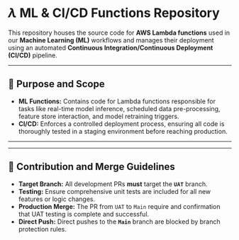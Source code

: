 # $\lambda$ ML & CI/CD Functions Repository

This repository houses the source code for **AWS Lambda functions** used in our **Machine Learning (ML)** workflows and manages their deployment using an automated **Continuous Integration/Continuous Deployment (CI/CD)** pipeline.

-----

## 🎯 Purpose and Scope

  * **ML Functions:** Contains code for Lambda functions responsible for tasks like real-time model inference, scheduled data pre-processing, feature store interaction, and model retraining triggers.
  * **CI/CD:** Enforces a controlled deployment process, ensuring all code is thoroughly tested in a staging environment before reaching production.

-----


-----

## 🤝 Contribution and Merge Guidelines

  * **Target Branch:** All development PRs **must** target the **`UAT`** branch.
  * **Testing:** Ensure comprehensive unit tests are included for all new features or logic changes.
  * **Production Merge:** The PR from `UAT` to `Main` require and confirmation that UAT testing is complete and successful.
  * **Direct Push:** Direct pushes to the **`Main`** branch are blocked by branch protection rules.